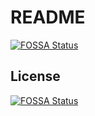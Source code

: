 # README
[![FOSSA Status](https://app.fossa.com/api/projects/git%2Bgithub.com%2Fspatten%2Flicense-sample-3.svg?type=shield)](https://app.fossa.com/projects/git%2Bgithub.com%2Fspatten%2Flicense-sample-3?ref=badge_shield)



## License
[![FOSSA Status](https://app.fossa.com/api/projects/git%2Bgithub.com%2Fspatten%2Flicense-sample-3.svg?type=large)](https://app.fossa.com/projects/git%2Bgithub.com%2Fspatten%2Flicense-sample-3?ref=badge_large)